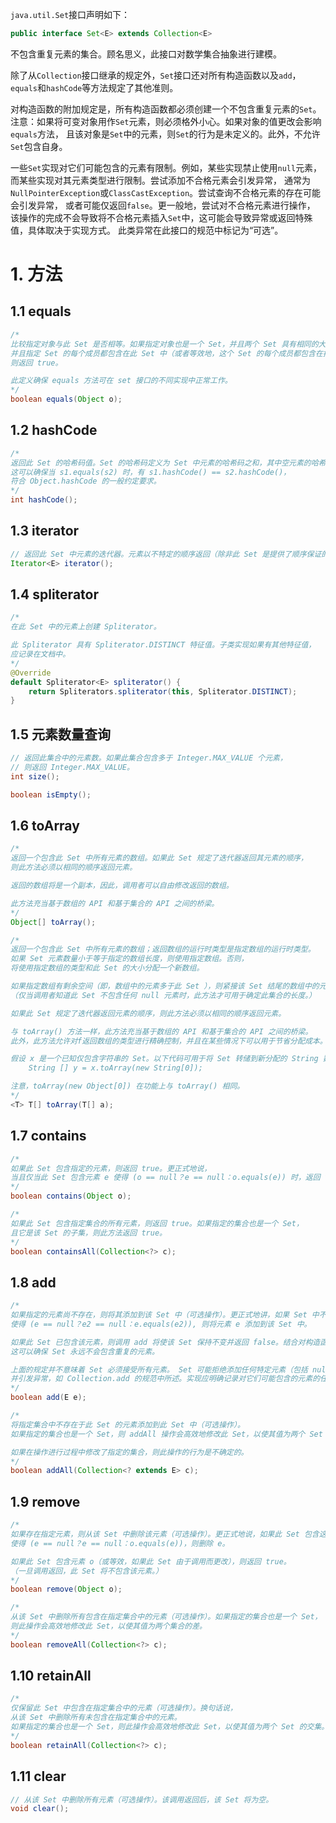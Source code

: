 `java.util.Set`接口声明如下：
```java
public interface Set<E> extends Collection<E>
```
不包含重复元素的集合。顾名思义，此接口对数学集合抽象进行建模。

除了从`Collection`接口继承的规定外，`Set`接口还对所有构造函数以及`add`，
`equals`和`hashCode`等方法规定了其他准则。

对构造函数的附加规定是，所有构造函数都必须创建一个不包含重复元素的`Set`。
注意：如果将可变对象用作`Set`元素，则必须格外小心。如果对象的值更改会影响`equals`方法，
且该对象是`Set`中的元素，则`Set`的​​行为是未定义的。此外，不允许`Set`包含自身。

一些`Set`实现对它们可能包含的元素有限制。例如，某些实现禁止使用`null`元素，
而某些实现对其元素类型进行限制。尝试添加不合格元素会引发异常，
通常为`NullPointerException`或`ClassCastException`。尝试查询不合格元素的存在可能会引发异常，
或者可能仅返回`false`。更一般地，尝试对不合格元素进行操作，
该操作的完成不会导致将不合格元素插入`Set`中，这可能会导致异常或返回特殊值，具体取决于实现方式。
此类异常在此接口的规范中标记为“可选”。

# 1. 方法

## 1.1 equals
```java
/*
比较指定对象与此 Set 是否相等。如果指定对象也是一个 Set，并且两个 Set 具有相同的大小，
并且指定 Set 的​​每个成员都包含在此 Set 中（或者等效地，这个 Set 的每个成员都包含在指定 Set 中），
则返回 true。

此定义确保 equals 方法可在 set 接口的不同实现中正常工作。
*/
boolean equals(Object o);
```

## 1.2 hashCode
```java
/*
返回此 Set 的哈希码值。Set 的哈希码定义为 Set 中元素的哈希码之和，其中空元素的哈希码定义为零。
这可以确保当 s1.equals(s2) 时，有 s1.hashCode() == s2.hashCode()，
符合 Object.hashCode 的一般约定要求。
*/
int hashCode();
```

## 1.3 iterator
```java
// 返回此 Set 中元素的迭代器。元素以不特定的顺序返回（除非此 Set 是提供了顺序保证的某些类的实例）。
Iterator<E> iterator();
```

## 1.4 spliterator
```java
/*
在此 Set 中的元素上创建 Spliterator。

此 Spliterator 具有 Spliterator.DISTINCT 特征值。子类实现如果有其他特征值，
应记录在文档中。
*/
@Override
default Spliterator<E> spliterator() {
    return Spliterators.spliterator(this, Spliterator.DISTINCT);
}
```

## 1.5 元素数量查询
```java
// 返回此集合中的元素数。如果此集合包含多于 Integer.MAX_VALUE 个元素，
// 则返回 Integer.MAX_VALUE。
int size();

boolean isEmpty();
```

## 1.6 toArray
```java
/*
返回一个包含此 Set 中所有元素的数组。如果此 Set 规定了迭代器返回其元素的顺序，
则此方法必须以相同的顺序返回元素。

返回的数组将是一个副本，因此，调用者可以自由修改返回的数组。

此方法充当基于数组的 API 和基于集合的 API 之间的桥梁。
*/
Object[] toArray();

/*
返回一个包含此 Set 中所有元素的数组；返回数组的运行时类型是指定数组的运行时类型。
如果 Set 元素数量小于等于指定的数组长度，则使用指定数组。否则，
将使用指定数组的类型和此 Set 的大小分配一个新数组。

如果指定数组有剩余空间（即，数组中的元素多于此 Set ），则紧接该 Set 结尾的数组中的元素将设置为 null。
（仅当调用者知道此 Set 不包含任何 null 元素时，此方法才可用于确定此集合的长度。）

如果此 Set 规定了迭代器返回元素的顺序，则此方法必须以相同的顺序返回元素。

与 toArray() 方法一样，此方法充当基于数组的 API 和基于集合的 API 之间的桥梁。
此外，此方法允许对f返回数组的类型进行精确控制，并且在某些情况下可以用于节省分配成本。

假设 x 是一个已知仅包含字符串的 Set。以下代码可用于将 Set 转储到新分配的 String 数组中：
    String [] y = x.toArray(new String[0]);

注意，toArray(new Object[0]) 在功能上与 toArray() 相同。
*/
<T> T[] toArray(T[] a);
```

## 1.7 contains
```java
/*
如果此 Set 包含指定的元素，则返回 true。更正式地说，
当且仅当此 Set 包含元素 e 使得 (o == null？e == null：o.equals(e)) 时，返回 true。
*/
boolean contains(Object o);

/*
如果此 Set 包含指定集合的​​所有元素，则返回 true。如果指定的集合也是一个 Set，
且它是该 Set 的子集，则此方法返回 true。
*/
boolean containsAll(Collection<?> c);
```

## 1.8 add
```java
/*
如果指定的元素尚不存在，则将其添加到该 Set 中（可选操作）。更正式地讲，如果 Set 中不包含任何元素 e2，
使得 (e == null？e2 == null：e.equals(e2)), 则将元素 e 添加到该 Set 中。

如果此 Set 已包含该元素，则调用 add 将使该 Set 保持不变并返回 false。结合对构造函数的限制，
这可以确保 Set 永远不会包含重复的元素。

上面的规定并不意味着 Set 必须接受所有元素。 Set 可能拒绝添加任何特定元素（包括 null），
并引发异常，如 Collection.add 的规范中所述。实现应明确记录对它们可能包含的元素的任何限制。
*/
boolean add(E e);

/*
将指定集合中不存在于此 Set 的元素添加到此 Set 中（可选操作）。
如果指定的集合也是一个 Set，则 addAll 操作会高效地修改此 Set，以使其值为两个 Set 的并集。

如果在操作进行过程中修改了指定的集合，则此操作的行为是不确定的。
*/
boolean addAll(Collection<? extends E> c);
```

## 1.9 remove
```java
/*
如果存在指定元素，则从该 Set 中删除该元素（可选操作）。更正式地说，如果此 Set 包含这样的元素 e，
使得 (e == null？e == null：o.equals(e))，则删除 e。

如果此 Set 包含元素 o（或等效，如果此 Set 由于调用而更改），则返回 true。
（一旦调用返回，此 Set 将不包含该元素。）
*/
boolean remove(Object o);

/*
从该 Set 中删除所有包含在指定集合中的元素（可选操作）。如果指定的集合也是一个 Set，
则此操作会高效地修改此 Set，以使其值为两个集合的差。
*/
boolean removeAll(Collection<?> c);
```

## 1.10 retainAll
```java
/*
仅保留此 Set 中包含在指定集合中的元素（可选操作）。换句话说，
从该 Set 中删除所有未包含在指定集合中的元素。
如果指定的集合也是一个 Set，则此操作会高效地修改此 Set，以使其值为两个 Set 的交集。
*/
boolean retainAll(Collection<?> c);
```

## 1.11 clear
```java
// 从该 Set 中删除所有元素（可选操作）。该调用返回后，该 Set 将为空。
void clear();
```